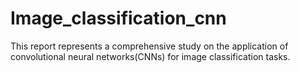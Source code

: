 # Image_classification_cnn
This report represents a comprehensive study on the application of convolutional neural networks(CNNs) for image classification tasks.
